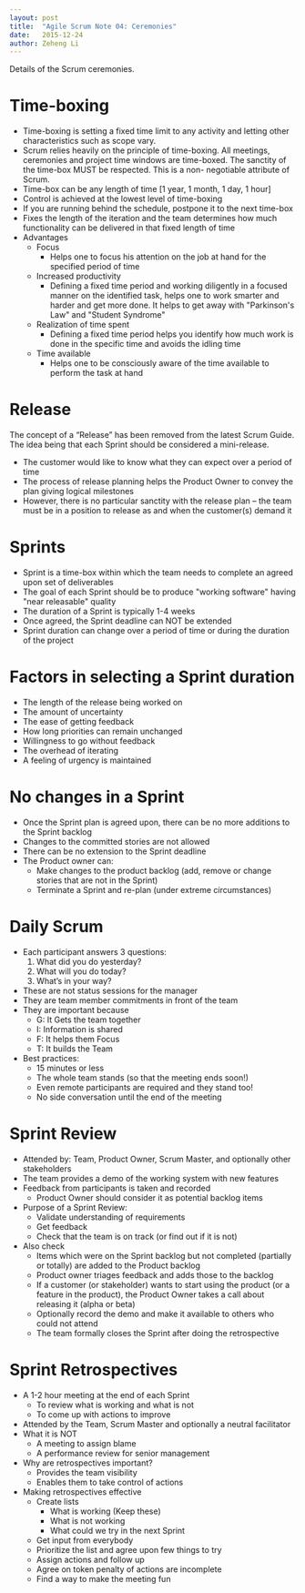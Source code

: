 ```yaml
---
layout: post
title:  "Agile Scrum Note 04: Ceremonies"
date:   2015-12-24
author: Zeheng Li
---
```


Details of the Scrum ceremonies.

# Time-boxing
  - Time-boxing is setting a fixed time limit to any activity and letting other characteristics such as scope vary.
  - Scrum relies heavily on the principle of time-boxing. All meetings, ceremonies and project time windows are time-boxed. The sanctity of the time-box MUST be respected. This is a non- negotiable attribute of Scrum.
  - Time-box can be any length of time [1 year, 1 month, 1 day, 1 hour]
  - Control is achieved at the lowest level of time-boxing
  - If you are running behind the schedule, postpone it to the next time-box
  - Fixes the length of the iteration and the team determines how much functionality can be delivered in that fixed length of time
  - Advantages
    + Focus
      * Helps one to focus his attention on the job at hand for the specified period of time
    + Increased productivity
      * Defining a fixed time period and working diligently in a focused manner on the identified task, helps one to work smarter and harder and get more done. It helps to get away with "Parkinson's Law" and "Student Syndrome"
    + Realization of time spent
      * Defining a fixed time period helps you identify how much work is done in the specific time and avoids the idling time
    + Time available
      * Helps one to be consciously aware of the time available to perform the task at hand

# Release
The concept of a “Release” has been removed from the latest Scrum Guide. The idea being that each Sprint should be considered a mini-release.

  - The customer would like to know what they can expect over a period of time
  - The process of release planning helps the Product Owner to convey the plan giving logical milestones
  - However, there is no particular sanctity with the release plan – the team must be in a position to release as and when the customer(s) demand it

# Sprints
  - Sprint is a time-box within which the team needs to complete an agreed upon set of deliverables 
  - The goal of each Sprint should be to produce "working software" having "near releasable" quality
  - The duration of a Sprint is typically 1-4 weeks 
  - Once agreed, the Sprint deadline can NOT be extended
  - Sprint duration can change over a period of time or during the duration of the project

# Factors in selecting a Sprint duration
  - The length of the release being worked on
  - The amount of uncertainty
  - The ease of getting feedback
  - How long priorities can remain unchanged
  - Willingness to go without feedback
  - The overhead of iterating
  - A feeling of urgency is maintained

# No changes in a Sprint
  - Once the Sprint plan is agreed upon, there can be no more additions to the Sprint backlog
  - Changes to the committed stories are not allowed
  - There can be no extension to the Sprint deadline
  - The Product owner can:
    + Make changes to the product backlog (add, remove or change stories that are not in the Sprint)
    + Terminate a Sprint and re-plan (under extreme circumstances)

# Daily Scrum
  - Each participant answers 3 questions:
    1. What did you do yesterday?
    2. What will you do today?
    3. What’s in your way?
  - These are not status sessions for the manager
  - They are team member commitments in front of the team
  - They are important because
    + G: It Gets the team together 
    + I: Information is shared
    + F: It helps them Focus
    + T: It builds the Team
  - Best practices:
    + 15 minutes or less
    + The whole team stands (so that the meeting ends soon!) 
    + Even remote participants are required and they stand too! 
    + No side conversation until the end of the meeting

# Sprint Review
  - Attended by: Team, Product Owner, Scrum Master, and optionally other stakeholders
  - The team provides a demo of the working system with new features
  - Feedback from participants is taken and recorded
    + Product Owner should consider it as potential backlog items
  - Purpose of a Sprint Review:
    + Validate understanding of requirements
    + Get feedback
    + Check that the team is on track (or find out if it is not)
  - Also check
    + Items which were on the Sprint backlog but not completed (partially or totally) are added to the Product backlog
    + Product owner triages feedback and adds those to the backlog
    + If a customer (or stakeholder) wants to start using the product (or a feature in the product), the Product Owner takes a call about releasing it (alpha or beta)
    + Optionally record the demo and make it available to others who could not attend
    + The team formally closes the Sprint after doing the retrospective

# Sprint Retrospectives
  - A 1-2 hour meeting at the end of each Sprint
    + To review what is working and what is not
    + To come up with actions to improve
  - Attended by the Team, Scrum Master and optionally a neutral facilitator
  - What it is NOT
    + A meeting to assign blame
    + A performance review for senior management
  - Why are retrospectives important?
    + Provides the team visibility
    + Enables them to take control of actions
  - Making retrospectives effective
    + Create lists
      * What is working (Keep these)
      * What is not working
      * What could we try in the next Sprint
    + Get input from everybody
    + Prioritize the list and agree upon few things to try
    + Assign actions and follow up
    + Agree on token penalty of actions are incomplete
    + Find a way to make the meeting fun
